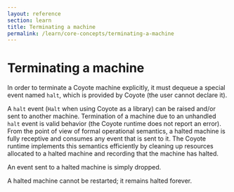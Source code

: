 ```yaml
---
layout: reference
section: learn
title: Terminating a machine
permalink: /learn/core-concepts/terminating-a-machine
---
```


Terminating a machine
=================================
In order to terminate a Coyote  machine explicitly, it must dequeue a special event named `halt`, which is provided by Coyote  (the user cannot declare it).

A `halt` event (`Halt` when using Coyote  as a library) can be raised and/or sent to another machine. Termination of a machine due to an unhandled `halt` event is valid behavior (the Coyote  runtime does not report an error). From the point of view of formal operational semantics, a halted machine is fully receptive and consumes any event that is sent to it. The Coyote  runtime implements this semantics efficiently by cleaning up resources allocated to a halted machine and recording that the machine has halted.

An event sent to a halted machine is simply dropped.

A halted machine cannot be restarted; it remains halted forever.
